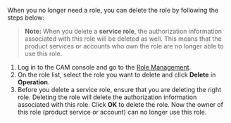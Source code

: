 When you no longer need a role, you can delete the role by following the steps below:
>**Note:**
>When you delete a **service role**, the authorization information associated with this role will be deleted as well. This means that the product services or accounts who own the role are no longer able to use this role.


1. Log in to the CAM console and go to the [Role Management](https://intl.cloud.tencent.com/login).
2. On the role list, select the role you want to delete and click **Delete** in **Operation**. 
3. Before you delete a service role, ensure that you are deleting the right role. Deleting the role will delete the authorization information associated with this role. Click **OK** to delete the role. Now the owner of this role (product service or account) can no longer use this role.  

